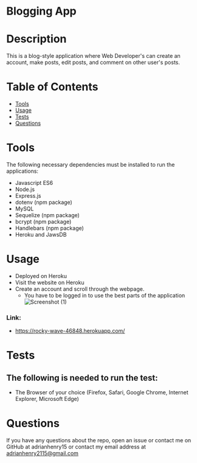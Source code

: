 # Blogging App
# Description
This is a blog-style application where Web Developer's can create an account, make posts, edit posts, and comment on other user's posts.
 # Table of Contents
* [Tools](#tools)
* [Usage](#usage)
* [Tests](#tests)
* [Questions](#questions)
# Tools
The following necessary dependencies must be installed to run the applications: 
- Javascript ES6 
- Node.js 
- Express.js
- dotenv (npm package) 
- MySQL
- Sequelize (npm package) 
- bcrypt (npm package) 
- Handlebars (npm package) 
- Heroku and JawsDB
# Usage
- Deployed on Heroku
- Visit the website on Heroku 
- Create an account and scroll through the webpage.
  - You have to be logged in to use the best parts of the application 
 ![Screenshot (1)](https://user-images.githubusercontent.com/95331448/162070142-12dd3c24-9eb4-41ab-a1e6-10ac0d3e10e5.jpg)
### Link: 
- https://rocky-wave-46848.herokuapp.com/
# Tests
## The following is needed to run the test: 
- The Browser of your choice (Firefox, Safari, Google Chrome, Internet Explorer, Microsoft Edge)
# Questions
If you have any questions about the repo, open an issue or contact me on GitHub at adrianhenry15 or contact my email
address at adrianhenry2115@gmail.com

